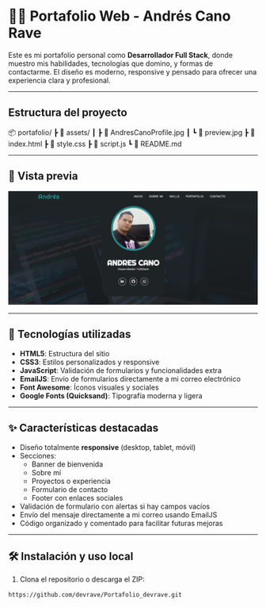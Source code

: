 # 🧑‍💻 Portafolio Web - Andrés Cano Rave

Este es mi portafolio personal como **Desarrollador Full Stack**, donde muestro mis habilidades, tecnologías que domino, y formas de contactarme. El diseño es moderno, responsive y pensado para ofrecer una experiencia clara y profesional.

---

## Estructura del proyecto

📦 portafolio/
 ┣ 📁 assets/
 ┃ ┣ 📄 AndresCanoProfile.jpg
 ┃ ┗ 📄 preview.jpg
 ┣ 📄 index.html
 ┣ 📄 style.css
 ┣ 📄 script.js
 ┗ 📄 README.md

---

## 📸 Vista previa

![Vista previa del portafolio](./assets/preview.png) <!-- Cambia esto por una imagen real de preview -->

---

## 🚀 Tecnologías utilizadas

- **HTML5**: Estructura del sitio
- **CSS3**: Estilos personalizados y responsive
- **JavaScript**: Validación de formularios y funcionalidades extra
- **EmailJS**: Envío de formularios directamente a mi correo electrónico
- **Font Awesome**: Íconos visuales y sociales
- **Google Fonts (Quicksand)**: Tipografía moderna y ligera

---

## ✨ Características destacadas

- Diseño totalmente **responsive** (desktop, tablet, móvil)
- Secciones:
  - Banner de bienvenida
  - Sobre mí
  - Proyectos o experiencia
  - Formulario de contacto
  - Footer con enlaces sociales
- Validación de formulario con alertas si hay campos vacíos
- Envío del mensaje directamente a mi correo usando EmailJS
- Código organizado y comentado para facilitar futuras mejoras

---

## 🛠️ Instalación y uso local

1. Clona el repositorio o descarga el ZIP:
```bash
https://github.com/devrave/Portafolio_devrave.git
